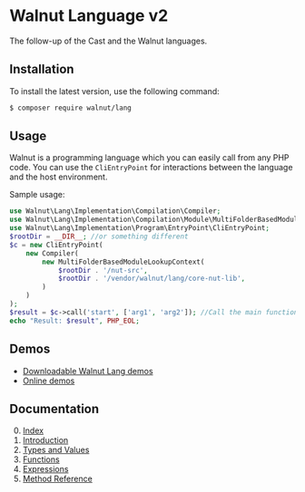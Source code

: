 # Walnut Language v2
The follow-up of the Cast and the Walnut languages.

## Installation

To install the latest version, use the following command:

```bash
$ composer require walnut/lang
```

## Usage

Walnut is a programming language which you can easily call from any PHP code. 
You can use the `CliEntryPoint` for interactions between the language and the host environment.

Sample usage:
```php
use Walnut\Lang\Implementation\Compilation\Compiler;
use Walnut\Lang\Implementation\Compilation\Module\MultiFolderBasedModuleLookupContext;
use Walnut\Lang\Implementation\Program\EntryPoint\CliEntryPoint;
$rootDir = __DIR__; //or something different
$c = new CliEntryPoint(
    new Compiler(
        new MultiFolderBasedModuleLookupContext(
            $rootDir . '/nut-src',
            $rootDir . '/vendor/walnut/lang/core-nut-lib',
        )
    )
);
$result = $c->call('start', ['arg1', 'arg2']); //Call the main function of the `start` module
echo "Result: $result", PHP_EOL;
```

## Demos
- [Downloadable Walnut Lang demos](https://github.com/kapitancho/lang-walnut-demos)
- [Online demos](https://demo.walnutphp.com/)

## Documentation
0. [Index](docs/00-language-reference.md)
1. [Introduction](docs/01-introduction.md)
2. [Types and Values](docs/02-types-and-values.md) 
3. [Functions](docs/03-functions.md)
4. [Expressions](docs/04-expressions.md)
5. [Method Reference](docs/05-method-reference.md)
